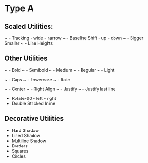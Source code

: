 
# Type A

## Scaled Utilities:
~ - Tracking - wide - narrow
~ - Baseline Shift - up - down
~ - Bigger Smaller
~ - Line Heights


## Other Utilities
~ - Bold
~ - Semibold
~ - Medium
~ - Regular
~ - Light

~ - Caps
~ - Lowercase
~ - Italic

~ - Center
~ - Right Align
~ - Justify
~ - Justify last line

- Rotate-90 - left - right
- Double Stacked Inline

## Decorative Utilities
- Hard Shadow
- Lined Shadow
- Multiline Shadow
- Borders
- Squares
- Circles

